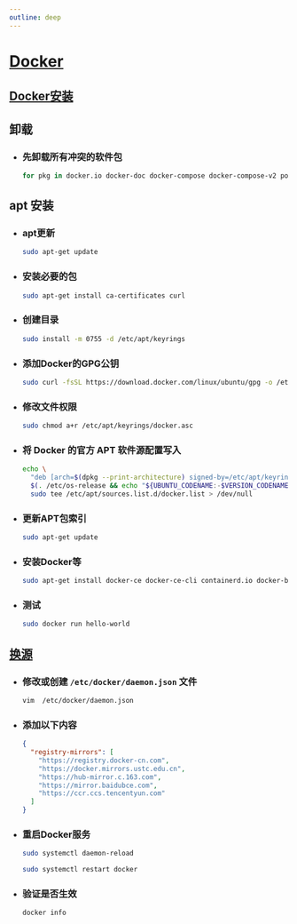 ```yaml
---
outline: deep
---
```


# [Docker](https://docs.docker.com/ "Docker官方文档")

## [Docker安装](https://docs.docker.com/engine/install/ubuntu/ "Docker官方安装教程")

## 卸载

- ### 先卸载所有冲突的软件包
  ```bash
  for pkg in docker.io docker-doc docker-compose docker-compose-v2 podman-docker containerd runc; do sudo apt-get remove $pkg; done
  ```

## apt 安装

- ### apt更新
  ```bash
  sudo apt-get update
  ```
- ### 安装必要的包
  ```bash
  sudo apt-get install ca-certificates curl
  ```
- ### 创建目录
  ```bash
  sudo install -m 0755 -d /etc/apt/keyrings
  ```
- ### 添加Docker的GPG公钥
  ```bash
  sudo curl -fsSL https://download.docker.com/linux/ubuntu/gpg -o /etc/apt/keyrings/docker.asc
  ```
- ### 修改文件权限
  ```bash
  sudo chmod a+r /etc/apt/keyrings/docker.asc
  ```
- ### 将 Docker 的官方 APT 软件源配置写入
  ```bash
  echo \
    "deb [arch=$(dpkg --print-architecture) signed-by=/etc/apt/keyrings/docker.asc] https://download.docker.com/linux/ubuntu \
    $(. /etc/os-release && echo "${UBUNTU_CODENAME:-$VERSION_CODENAME}") stable" | \
    sudo tee /etc/apt/sources.list.d/docker.list > /dev/null
  ```
- ### 更新APT包索引
  ```bash
  sudo apt-get update
  ```
- ### 安装Docker等
  ```bash
  sudo apt-get install docker-ce docker-ce-cli containerd.io docker-buildx-plugin docker-compose-plugin
  ```
- ### 测试
  ```bash
  sudo docker run hello-world
  ```

## [换源](https://blog.csdn.net/Lichen0196/article/details/137355517)

- ### 修改或创建 `/etc/docker/daemon.json` 文件
  ```bash
  vim  /etc/docker/daemon.json
  ```
- ### 添加以下内容
  ```json
  {
    "registry-mirrors": [
      "https://registry.docker-cn.com",
      "https://docker.mirrors.ustc.edu.cn",
      "https://hub-mirror.c.163.com",
      "https://mirror.baidubce.com",
      "https://ccr.ccs.tencentyun.com"
    ]
  }
  ```
- ### 重启Docker服务
  ```bash
  sudo systemctl daemon-reload
  ```
  ```bash
  sudo systemctl restart docker
  ```
- ### 验证是否生效
  ```bash
  docker info
  ```